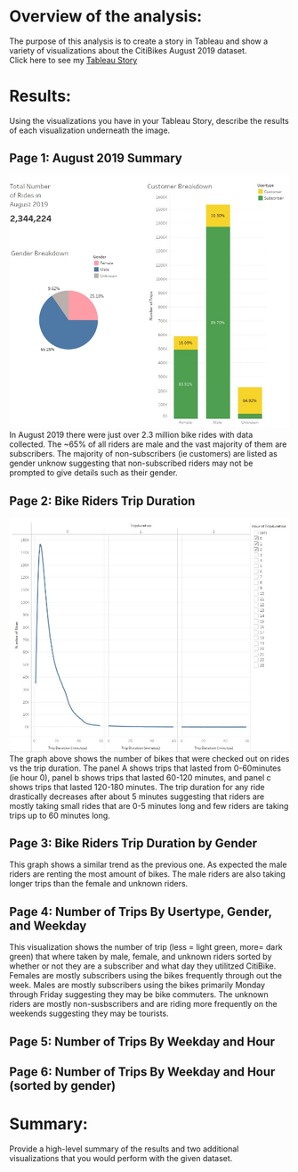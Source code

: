 # Overview of the analysis: 
The purpose of this analysis is to create a story in Tableau and show a variety of visualizations about the CitiBikes August 2019 dataset.                       
Click here to see my [Tableau Story](https://public.tableau.com/views/Module14_CitiBikeChallenge/Story1?:language=en-US&:display_count=n&:origin=viz_share_link)

# Results: 
Using the visualizations you have in your Tableau Story, describe the results of each visualization underneath the image.
## Page 1: August 2019 Summary
![page1](https://github.com/nsmeltz/Module14_Challenge/blob/d0d99eaf46bb89f84cf8e5537b87e0e34cfa717b/Images/page1.jpg)
In August 2019 there were just over 2.3 million bike rides with data collected. The ~65% of all riders are male and the vast majority of them are subscribers. The majority of non-subscribers (ie customers) are listed as gender unknow suggesting that non-subscribed riders may not be prompted to give details such as their gender. 

## Page 2: Bike Riders Trip Duration
![page2](https://github.com/nsmeltz/Module14_Challenge/blob/d0d99eaf46bb89f84cf8e5537b87e0e34cfa717b/Images/page2.jpg)
The graph above shows the number of bikes that were checked out on rides vs the trip duration. The panel A shows trips that lasted from 0-60minutes (ie hour 0), panel b shows trips that lasted 60-120 minutes, and panel c shows trips that lasted 120-180 minutes. The trip duration for any ride drastically decreases after about 5 minutes suggesting that riders are mostly taking small rides that are 0-5 minutes long and few riders are taking trips up to 60 minutes long.

## Page 3: Bike Riders Trip Duration by Gender
This graph shows a similar trend as the previous one. As expected the male riders are renting the most amount of bikes. The male riders are also taking longer trips than the female and unknown riders. 

## Page 4: Number of Trips By Usertype, Gender, and Weekday
This visualization shows the number of trip (less = light green, more= dark green) that where taken by male, female, and unknown riders sorted by whether or not they are a subscriber and what day they utilitzed CitiBike. Females are mostly subscribers using the bikes frequently through out the week. Males are mostly subscribers using the bikes primarily Monday through Friday suggesting they may be bike commuters. The unknown riders are mostly non-susbscribers and are riding more frequently on the weekends suggesting they may be tourists.

## Page 5: Number of Trips By Weekday and Hour

## Page 6: Number of Trips By Weekday and Hour (sorted by gender)


# Summary: 
Provide a high-level summary of the results and two additional visualizations that you would perform with the given dataset.
